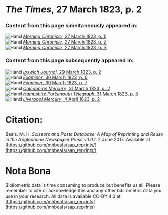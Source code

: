 # *The Times*, 27 March 1823, p. 2  
  
### Content from this page simeltaneously appeared in:  
![Hand](http://scissorsandpaste.net/wp-content/uploads/2017/06/smallhandpointer.png) [*Morning Chronicle*, 27 March 1823, p. 1](https://mhbeals.github.io/sap_html/Morning-Chronicle/Morning-Chronicle-27-March-1823-p-1)  
![Hand](http://scissorsandpaste.net/wp-content/uploads/2017/06/smallhandpointer.png) [*Morning Chronicle*, 27 March 1823, p. 2](https://mhbeals.github.io/sap_html/Morning-Chronicle/Morning-Chronicle-27-March-1823-p-2)  
![Hand](http://scissorsandpaste.net/wp-content/uploads/2017/06/smallhandpointer.png) [*Morning Chronicle*, 27 March 1823, p. 3](https://mhbeals.github.io/sap_html/Morning-Chronicle/Morning-Chronicle-27-March-1823-p-3)  
  
### Content from this page subsequently appeared in:  
![Hand](http://scissorsandpaste.net/wp-content/uploads/2017/06/smallhandpointer.png) [*Ipswich Journal*, 29 March 1823, p. 2](https://mhbeals.github.io/sap_html/Ipswich-Journal/Ipswich-Journal-29-March-1823-p-2)  
![Hand](http://scissorsandpaste.net/wp-content/uploads/2017/06/smallhandpointer.png) [*Examiner*, 30 March 1823, p. 6](https://mhbeals.github.io/sap_html/Examiner/Examiner-30-March-1823-p-6)  
![Hand](http://scissorsandpaste.net/wp-content/uploads/2017/06/smallhandpointer.png) [*Examiner*, 30 March 1823, p. 7](https://mhbeals.github.io/sap_html/Examiner/Examiner-30-March-1823-p-7)  
![Hand](http://scissorsandpaste.net/wp-content/uploads/2017/06/smallhandpointer.png) [*Caledonian Mercury*, 31 March 1823, p. 2](https://mhbeals.github.io/sap_html/Caledonian-Mercury/Caledonian-Mercury-31-March-1823-p-2)  
![Hand](http://scissorsandpaste.net/wp-content/uploads/2017/06/smallhandpointer.png) [*Hampshire Portsmouth Telegraph*, 31 March 1823, p. 3](https://mhbeals.github.io/sap_html/Hampshire-Portsmouth-Telegraph/Hampshire-Portsmouth-Telegraph-31-March-1823-p-3)  
![Hand](http://scissorsandpaste.net/wp-content/uploads/2017/06/smallhandpointer.png) [*Liverpool Mercury*, 4 April 1823, p. 2](https://mhbeals.github.io/sap_html/Liverpool-Mercury/Liverpool-Mercury-4-April-1823-p-2)  


# Citation: 

Beals. M. H. *Scissors and Paste Database: A Map of Reprinting and Reuse in the Anglophone Newspaper Press v.1.0.1.* 2 June 2017. Available at [https://github.com/mhbeals/sap_reprints/](https://github.com/mhbeals/sap_reprints/). 

# Nota Bona

Bibliometric data is time consuming to produce but benefits us all. Please remember to cite or acknowledge this and any other bibliometric data you use in your research. All data is available CC-BY 4.0 at [https://github.com/mhbeals/sap_reprints](https://github.com/mhbeals/sap_reprints)